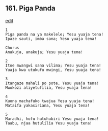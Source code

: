 ## 161. Piga Panda
[edit](https://docs.google.com/document/d/1RSSWwNZIwxBgC76Q_HTAxmJky40OKXJq/edit?mode=html)




    1
    Piga panda na ya makelele; Yesu yuaja tena!
    Ipaze sauti, imba sana; Yesu yuaja tena!

    Chorus
    Anakuja, anakuja; Yesu yuaja tena!

    2
    Itoe mwangwi sana vilima; Yesu yuaja tena!
    Yuaja kwa utukufu mwingi, Yesu yuaja tena!

    3
    Itangaze mahali po pote, Yesu yuaja tena!
    Mwokozi aliyetufilia, Yesu yuaja tena!

    4
    Kuona machafuko twajua Yesu yuaja tena!
    Mataifa yakasiriana, Yesu yuaja tena!

    5
    Maradhi, hofu hutuhubiri Yesu yuaja tena!
    Taabu, njaa hutulilia Yesu yuaja tena!



